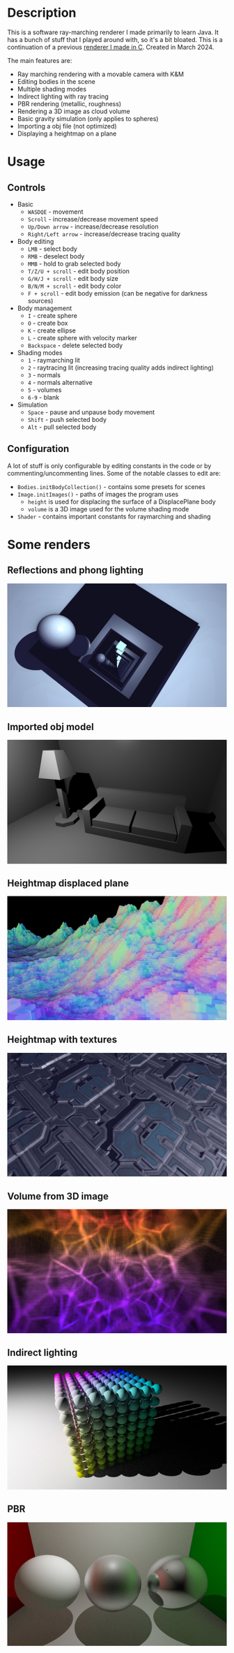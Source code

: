 # Description

This is a software ray-marching renderer I made primarily to learn Java. It has a bunch of stuff that I played around with, so it's a bit bloated. This is a continuation of a previous [renderer I made in C](https://github.com/martzin23/bitmap-export-raymarcher). Created in March 2024.

The main features are:
- Ray marching rendering with a movable camera with K&M
- Editing bodies in the scene
- Multiple shading modes
- Indirect lighting with ray tracing
- PBR rendering (metallic, roughness)
- Rendering a 3D image as cloud volume
- Basic gravity simulation (only applies to spheres)
- Importing a obj file (not optimized)
- Displaying a heightmap on a plane

# Usage

## Controls

- Basic
    - `WASDQE` - movement
    - `Scroll` - increase/decrease movement speed
    - `Up/Down arrow` - increase/decrease resolution
    - `Right/Left arrow` - increase/decrease tracing quality
- Body editing
    - `LMB` - select body
    - `RMB` - deselect body
    - `MMB` - hold to grab selected body
    - `T/Z/U + scroll` - edit body position
    - `G/H/J + scroll` - edit body size
    - `B/N/M + scroll` - edit body color
    - `F + scroll` - edit body emission (can be negative for darkness sources)
- Body management
    - `I` - create sphere
    - `O` - create box
    - `K` - create ellipse
    - `L` - create sphere with velocity marker
    - `Backspace` - delete selected body
- Shading modes
    - `1` - raymarching lit
    - `2` - raytracing lit (increasing tracing quality adds indirect lighting)
    - `3` - normals
    - `4` - normals alternative 
    - `5` - volumes
    - `6-9` - blank
- Simulation
    - `Space` - pause and unpause body movement
    - `Shift` - push selected body
    - `Alt` - pull selected body

## Configuration

A lot of stuff is only configurable by editing constants in the code or by commenting/uncommenting lines. Some of the notable classes to edit are: 
- `Bodies.initBodyCollection()` - contains some presets for scenes
- `Image.initImages()` - paths of images the program uses
    - `height` is used for displacing the surface of a DisplacePlane body
    - `volume` is a 3D image used for the volume shading mode
- `Shader` - contains important constants for raymarching and shading

# Some renders

## Reflections and phong lighting
![1712049584943.jpg](/renders/1712049584943.jpg)

## Imported obj model
![1713803719975.jpg](/renders/1713803719975.jpg)

## Heightmap displaced plane
![1752066514355.jpg](/renders/1752066514355.jpg)

## Heightmap with textures
![1712037077147.jpg](/renders/1712037077147.jpg)

## Volume from 3D image
![1752062481352.jpg](/renders/1752062481352.jpg)

## Indirect lighting
![1713808181099.jpg](/renders/1713808181099.jpg)

## PBR
![1714635593069.jpg](/renders/1714635593069.jpg)
